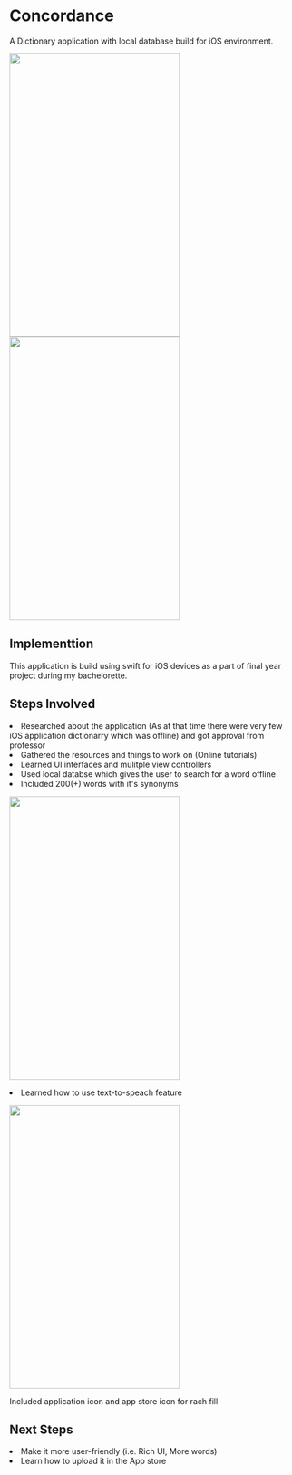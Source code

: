 <h1>Concordance</h1>

A Dictionary application with local database build for iOS environment. 

<img src = "https://user-images.githubusercontent.com/70450861/159561702-7ad95d77-e3c1-4cb1-8f1f-8d805feabf26.png" width="300" height="500" />

<img src = "https://user-images.githubusercontent.com/70450861/159561731-7b48f8f1-5e69-4f3e-ac48-40edec6098ae.png" width="300" height="500" />






<h2>Implementtion</h2>
This application is build using swift for iOS devices as a part of final year project during my bachelorette.

<h2>Steps Involved</h2>
<li>Researched about the application (As at that time there were very few iOS application dictionarry which was offline) and got approval from professor
<li>Gathered the resources and things to work on (Online tutorials)
<li>Learned UI interfaces and mulitple view controllers
<li>Used local databse which gives the user to search for a word offline
<li>Included 200(+) words with it's synonyms

  <img src = "https://user-images.githubusercontent.com/70450861/159561740-a8c20ed5-a91e-4688-a88e-e07d12795ad1.png" width="300" height="500" /></li>

<li>Learned how to use text-to-speach feature

  <img src = "https://user-images.githubusercontent.com/70450861/159561748-312045ff-cd1f-4fee-aaca-5f8d97a8a096.png" width="300" height="500" /></li>

Included application icon and app store icon for rach fill

<h2>Next Steps</h2>
<li>Make it more user-friendly (i.e. Rich UI, More words)
<li>Learn how to upload it in the App store
